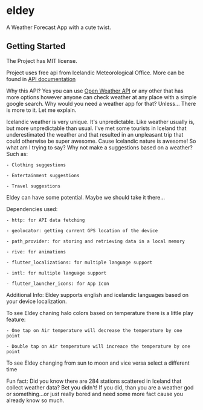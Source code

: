 # eldey

A Weather Forecast App with a cute twist.

## Getting Started

The Project has MIT license. 

Project uses free api from Icelandic Meteorological Office.
More can be found in [API documentation](https://docs.apis.is/#endpoint-weather)

Why this API?
Yes you can use [Open Weather API](https://openweathermap.org/) or any other that has more options
however anyone can check weather at any place with a simple google search.
Why would you need a weather app for that?
Unless...
There is more to it. Let me explain.

Icelandic weather is very unique. It's unpredictable. Like weather usually is, but more unpredictable than usual.
I've met some tourists in Iceland that underestimated the weather and that resulted in an unpleasant trip that could
otherwise be super awesome. Cause Icelandic nature is awesome!
So what am I trying to say? Why not make a suggestions based on a weather?
Such as:

    - Clothing suggestions

    - Entertainment suggestions

    - Travel suggestions

Eldey can have some potential. Maybe we should take it there...

Dependencies used:

    - http: for API data fetching

    - geolocator: getting current GPS location of the device

    - path_provider: for storing and retrieving data in a local memory

    - rive: for animations

    - flutter_localizations: for multiple language support

    - intl: for multiple language support

    - flutter_launcher_icons: for App Icon

Additional Info:
Eldey supports english and icelandic languages based on your device localization.

To see Eldey chaning halo colors based on temperature there is a little play feature:

    - One tap on Air temperature will decrease the temperature by one point

    - Double tap on Air temperature will increace the temperature by one point

To see Eldey changing from sun to moon and vice versa select a different time

Fun fact: 
Did you know there are 284 stations scattered in Iceland that collect weather data? Bet you didn't!
If you did, than you are a weather god or something...or just really bored and need some more fact cause you already
know so much.
